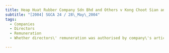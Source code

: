 ```yaml
---
title: Heap Huat Rubber Company Sdn Bhd and Others v Kong Choot Sian and Others (No 2) 
subtitle: "[2004] SGCA 24 / 28\_May\_2004"
tags:
  - Companies
  - Directors
  - Remuneration
  - Whether directors\' remuneration was authorised by company\'s articles of association.

---
```


